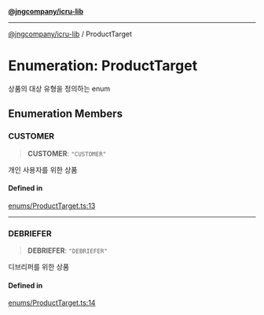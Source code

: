 [**@jngcompany/icru-lib**](../README.md)

***

[@jngcompany/icru-lib](../globals.md) / ProductTarget

# Enumeration: ProductTarget

상품의 대상 유형을 정의하는 enum

## Enumeration Members

### CUSTOMER

> **CUSTOMER**: `"CUSTOMER"`

개인 사용자를 위한 상품

#### Defined in

[enums/ProductTarget.ts:13](https://github.com/jngcompany/icru-lib/blob/256d6a1256b31526527eaee4aeab346b456a87aa/src/enums/ProductTarget.ts#L13)

***

### DEBRIEFER

> **DEBRIEFER**: `"DEBRIEFER"`

디브리퍼를 위한 상품

#### Defined in

[enums/ProductTarget.ts:14](https://github.com/jngcompany/icru-lib/blob/256d6a1256b31526527eaee4aeab346b456a87aa/src/enums/ProductTarget.ts#L14)

